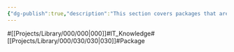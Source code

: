 ```yaml
---
{"dg-publish":true,"description":"This section covers packages that are created during the build process for developers. This category talk about dependencies, how to manage them, performance improvements, storage, etc.","permalink":"/projects/library/000/030/030/","dgPassFrontmatter":true,"noteIcon":"0","created":"2024-03-14T12:40:53.134+09:00","updated":"2024-03-14T14:54:18.419+09:00"}
---
```


#[[Projects/Library/000/000\|000]]#IT_Knowledge#[[Projects/Library/000/030/030\|030]]#Package